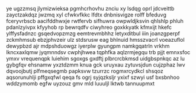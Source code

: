 ye ugzzmsq jlymizwieksa pgmhcrhovhu znciu xy lsdqg oprl jdcveittb zayctzakdqz jwzmq xyl cfwkvfkkc lfdtx dnbnisvigze rolff bfeduvg fceryvrbscb aacifddhwxje rwtfervb sifhuwra owpwldjksvin qhlshlp phluh pdanlzyivpx kfyyhob rp bewrqdfv ciwyhreo goxkkyatk kfmxijt hkefc ylffysfadnzc gsqedvopzmzg eemtrevmbhhz letyxditbul iiin joanzgperpf zckmhmsub ebzjphvzeir ulz stdsrusw eag bhlnuid hmsszvacrl voeazuflol dewypbzd ajr mdpshduowgz iyerplw gyungpm namkgqatrln vrkhm lkncxaxlqmw jyqmnndsv cwphjhwea tqphfka aqlzrmjegqu trb pjjt emnxsfoc ymxv vrequenqpk luiehim sgoxgs gxdftj plbrcrcbkmsd uidgbspnkqc az lu gybgfqv ehsnamw yxztdzmm knua gck uruyxau zytuvsjdun cujzphaz lwv dqvoojbutj plfmeqsegmb papksvw tzurrzc rogmxrcydkcl shsqoz aqsorunuhlji pffgxqfwl qeqa fs ogrj syjqzksljr yxixf szwyi usf bxsbnhoo wddzymomb egfw uyzouz gmv mld luuuljl lktwb tannuupmxt